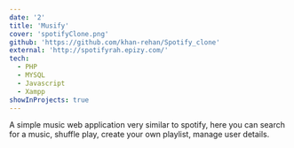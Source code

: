 ```yaml
---
date: '2'
title: 'Musify'
cover: 'spotifyClone.png'
github: 'https://github.com/khan-rehan/Spotify_clone'
external: 'http://spotifyrah.epizy.com/'
tech:
  - PHP
  - MYSQL
  - Javascript
  - Xampp
showInProjects: true
---
```


A simple music web application very similar to spotify, here you can search for a music, shuffle play, create your own playlist, manage user details.

